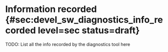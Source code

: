 # Information recorded {#sec:devel_sw_diagnostics_info_recorded level=sec status=draft}

TODO: List all the info recorded by the diagnostics tool here